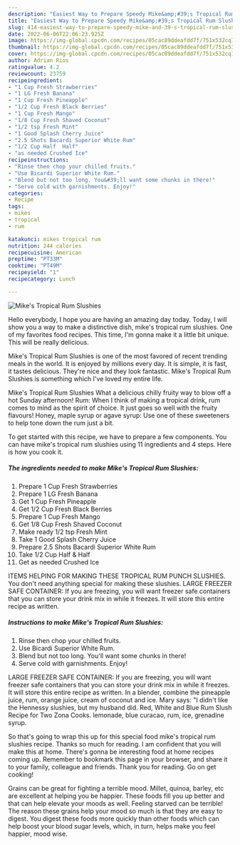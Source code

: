 ```yaml
---
description: "Easiest Way to Prepare Speedy Mike&amp;#39;s Tropical Rum Slushies"
title: "Easiest Way to Prepare Speedy Mike&amp;#39;s Tropical Rum Slushies"
slug: 414-easiest-way-to-prepare-speedy-mike-and-39-s-tropical-rum-slushies
date: 2022-06-06T22:06:23.925Z
image: https://img-global.cpcdn.com/recipes/05cac89ddeafdd7f/751x532cq70/mikes-tropical-rum-slushies-recipe-main-photo.jpg
thumbnail: https://img-global.cpcdn.com/recipes/05cac89ddeafdd7f/751x532cq70/mikes-tropical-rum-slushies-recipe-main-photo.jpg
cover: https://img-global.cpcdn.com/recipes/05cac89ddeafdd7f/751x532cq70/mikes-tropical-rum-slushies-recipe-main-photo.jpg
author: Adrian Rios
ratingvalue: 4.2
reviewcount: 23759
recipeingredient:
- "1 Cup Fresh Strawberries"
- "1 LG Fresh Banana"
- "1 Cup Fresh Pineapple"
- "1/2 Cup Fresh Black Berries"
- "1 Cup Fresh Mango"
- "1/8 Cup Fresh Shaved Coconut"
- "1/2 tsp Fresh Mint"
- "1 Good Splash Cherry Juice"
- "2.5 Shots Bacardi Superior White Rum"
- "1/2 Cup Half  Half"
- "as needed Crushed Ice"
recipeinstructions:
- "Rinse then chop your chilled fruits."
- "Use Bicardi Superior White Rum."
- "Blend but not too long. You&#39;ll want some chunks in there!"
- "Serve cold with garnishments. Enjoy!"
categories:
- Recipe
tags:
- mikes
- tropical
- rum

katakunci: mikes tropical rum 
nutrition: 244 calories
recipecuisine: American
preptime: "PT33M"
cooktime: "PT49M"
recipeyield: "1"
recipecategory: Lunch

---
```



![Mike&#39;s Tropical Rum Slushies](https://img-global.cpcdn.com/recipes/05cac89ddeafdd7f/751x532cq70/mikes-tropical-rum-slushies-recipe-main-photo.jpg)

Hello everybody, I hope you are having an amazing day today. Today, I will show you a way to make a distinctive dish, mike&#39;s tropical rum slushies. One of my favorites food recipes. This time, I'm gonna make it a little bit unique. This will be really delicious.

Mike&#39;s Tropical Rum Slushies is one of the most favored of recent trending meals in the world. It is enjoyed by millions every day. It is simple, it is fast, it tastes delicious. They're nice and they look fantastic. Mike&#39;s Tropical Rum Slushies is something which I've loved my entire life.

Mike&#39;s Tropical Rum Slushies What a delicious chilly fruity way to blow off a hot Sunday afternoon! Rum: When I think of making a tropical drink, rum comes to mind as the spirit of choice. It just goes so well with the fruity flavours! Honey, maple syrup or agave syrup: Use one of these sweeteners to help tone down the rum just a bit.


To get started with this recipe, we have to prepare a few components. You can have mike&#39;s tropical rum slushies using 11 ingredients and 4 steps. Here is how you cook it.

<!--inarticleads1-->

##### The ingredients needed to make Mike&#39;s Tropical Rum Slushies:

1. Prepare 1 Cup Fresh Strawberries
1. Prepare 1 LG Fresh Banana
1. Get 1 Cup Fresh Pineapple
1. Get 1/2 Cup Fresh Black Berries
1. Prepare 1 Cup Fresh Mango
1. Get 1/8 Cup Fresh Shaved Coconut
1. Make ready 1/2 tsp Fresh Mint
1. Take 1 Good Splash Cherry Juice
1. Prepare 2.5 Shots Bacardi Superior White Rum
1. Take 1/2 Cup Half &amp; Half
1. Get as needed Crushed Ice


ITEMS HELPING FOR MAKING THESE TROPICAL RUM PUNCH SLUSHIES. You don&#39;t need anything special for making these slushies. LARGE FREEZER SAFE CONTAINER: If you are freezing, you will want freezer safe containers that you can store your drink mix in while it freezes. It will store this entire recipe as written. 

<!--inarticleads2-->

##### Instructions to make Mike&#39;s Tropical Rum Slushies:

1. Rinse then chop your chilled fruits.
1. Use Bicardi Superior White Rum.
1. Blend but not too long. You&#39;ll want some chunks in there!
1. Serve cold with garnishments. Enjoy!


LARGE FREEZER SAFE CONTAINER: If you are freezing, you will want freezer safe containers that you can store your drink mix in while it freezes. It will store this entire recipe as written. In a blender, combine the pineapple juice, rum, orange juice, cream of coconut and ice. Mary says: &#34;I didn&#39;t like the Hennessy slushies, but my husband did. Red, White and Blue Rum Slush Recipe for Two Zona Cooks. lemonade, blue curacao, rum, ice, grenadine syrup. 

So that's going to wrap this up for this special food mike&#39;s tropical rum slushies recipe. Thanks so much for reading. I am confident that you will make this at home. There's gonna be interesting food at home recipes coming up. Remember to bookmark this page in your browser, and share it to your family, colleague and friends. Thank you for reading. Go on get cooking!

Grains can be great for fighting a terrible mood. Millet, quinoa, barley, etc are excellent at helping you be happier. These foods fill you up better and that can help elevate your moods as well. Feeling starved can be terrible! The reason these grains help your mood so much is that they are easy to digest. You digest these foods more quickly than other foods which can help boost your blood sugar levels, which, in turn, helps make you feel happier, mood wise.
